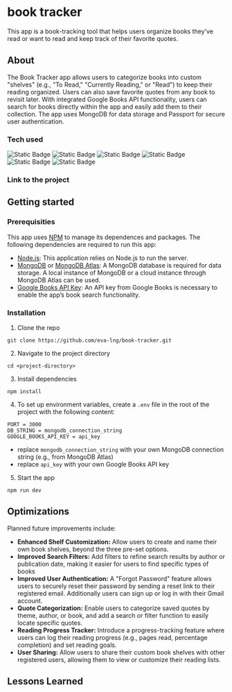 # book tracker
This app is a book-tracking tool that helps users organize books they’ve read or want to read and keep track of their favorite quotes.

## About
The Book Tracker app allows users to categorize books into custom "shelves" (e.g., "To Read," "Currently Reading," or "Read") to keep their reading organized. Users can also save favorite quotes from any book to revisit later. With integrated Google Books API functionality, users can search for books directly within the app and easily add them to their collection. The app uses MongoDB for data storage and Passport for secure user authentication.

### Tech used
![Static Badge](https://img.shields.io/badge/EJS-%23B4CA65?style=for-the-badge&logo=ejs&logoColor=white)
![Static Badge](https://img.shields.io/badge/Bootstrap-%237952B3?style=for-the-badge&logo=bootstrap&logoColor=white)
![Static Badge](https://img.shields.io/badge/Node.js-%235FA04E?style=for-the-badge&logo=nodedotjs&logoColor=white)
![Static Badge](https://img.shields.io/badge/Express.js-%23000000?style=for-the-badge&logo=express&logoColor=white)
![Static Badge](https://img.shields.io/badge/MongoDB-%2347A248?style=for-the-badge&logo=mongodb&logoColor=white)
![Static Badge](https://img.shields.io/badge/Passport-%2334E27A?style=for-the-badge&logo=passport&logoColor=white)

### Link to the project

## Getting started
### Prerequisities
This app uses [NPM](https://www.npmjs.com) to manage its dependences and packages. The following dependencies are required to run this app:
- [Node.js](https://nodejs.org/en): This application relies on Node.js to run the server.
- [MongoDB](https://www.mongodb.com) or [MongoDB Atlas](https://www.mongodb.com/atlas): A MongoDB database is required for data storage. A local instance of MongoDB or a cloud instance through MongoDB Atlas can be used.
- [Google Books API Key](https://developers.google.com/books): An API key from Google Books is necessary to enable the app’s book search functionality.

### Installation
1. Clone the repo
```
git clone https://github.com/eva-lng/book-tracker.git
```
2. Navigate to the project directory
```
cd <project-directory>
```
3. Install dependencies
```
npm install
```
4. To set up environment variables, create a `.env` file in the root of the project with the following content:
```
PORT = 3000
DB_STRING = mongodb_connection_string
GOOGLE_BOOKS_API_KEY = api_key
```
- replace `mongodb_connection_string` with your own MongoDB connection string (e.g., from MongoDB Atlas)
- replace `api_key` with your own Google Books API key  
5. Start the app
```
npm run dev
```

## Optimizations
Planned future improvements include:
- **Enhanced Shelf Customization:** Allow users to create and name their own book shelves, beyond the three pre-set options.
- **Improved Search Filters:** Add filters to refine search results by author or publication date, making it easier for users to find specific types of books
- **Improved User Authentication:** A "Forgot Password" feature allows users to securely reset their password by sending a reset link to their registered email. Additionally users can sign up or log in with their Gmail account.
- **Quote Categorization:** Enable users to categorize saved quotes by theme, author, or book, and add a search or filter function to easily locate specific quotes.
- **Reading Progress Tracker:** Introduce a progress-tracking feature where users can log their reading progress (e.g., pages read, percentage completion) and set reading goals.
- **User Sharing:** Allow users to share their custom book shelves with other registered users, allowing them to view or customize their reading lists. 

## Lessons Learned
